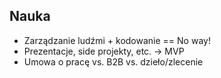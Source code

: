 ## Nauka

- Zarządzanie ludźmi + kodowanie == No way!
- Prezentacje, side projekty, etc. -> MVP
- Umowa o pracę vs. B2B vs. dzieło/zlecenie

